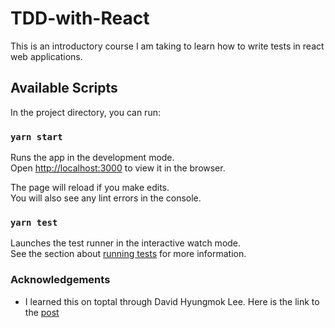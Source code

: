 # TDD-with-React
This is an introductory course I am taking to learn how to write tests in react web applications. 



## Available Scripts

In the project directory, you can run:

### `yarn start`

Runs the app in the development mode.<br />
Open [http://localhost:3000](http://localhost:3000) to view it in the browser.

The page will reload if you make edits.<br />
You will also see any lint errors in the console.

### `yarn test`

Launches the test runner in the interactive watch mode.<br />
See the section about [running tests](https://facebook.github.io/create-react-app/docs/running-tests) for more information.


### Acknowledgements

- I learned this on toptal through David Hyungmok Lee. Here is the link to the [post](https://www.toptal.com/react/tdd-react-user-stories-to-development)